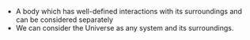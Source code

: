 - A body which has well-defined interactions with its surroundings and can be considered separately
- We can consider the Universe as any system and its surroundings.